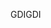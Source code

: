 <span data-ttu-id="0bb6f-101">GDI</span><span class="sxs-lookup"><span data-stu-id="0bb6f-101">GDI</span></span>